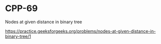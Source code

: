 # CPP-69
Nodes at given distance in binary tree






https://practice.geeksforgeeks.org/problems/nodes-at-given-distance-in-binary-tree/1
